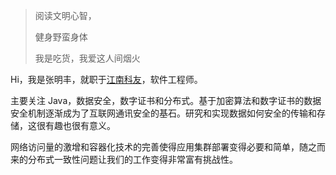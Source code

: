 > 阅读文明心智，
>
> 健身野蛮身体
>
> 我是吃货，我爱这人间烟火

Hi，我是张明丰，就职于[江南科友](www.keyou.cn)，软件工程师。

主要关注 Java，数据安全，数字证书和分布式。基于加密算法和数字证书的数据安全机制逐渐成为了互联网通讯安全的基石。研究和实现数据如何安全的传输和存储，这很有趣也很有意义。

网络访问量的激增和容器化技术的完善使得应用集群部署变得必要和简单，随之而来的分布式一致性问题让我们的工作变得非常富有挑战性。

